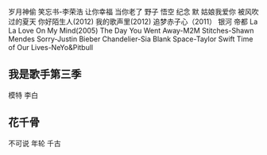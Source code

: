 岁月神偷
笑忘书-李荣浩
让你幸福
当你老了
野子
悟空
纪念
默
姑娘我爱你
被风吹过的夏天
你好陌生人(2012)
我的歌声里(2012)
追梦赤子心（2011）
银河
帝都
La La Love On My Mind(2005)
The Day You Went Away-M2M
Stitches-Shawn Mendes
Sorry-Justin Bieber
Chandelier-Sia
Blank Space-Taylor Swift
Time of Our Lives-NeYo&Pitbull
## 我是歌手第三季
模特
李白
## 花千骨
不可说
年轮
千古